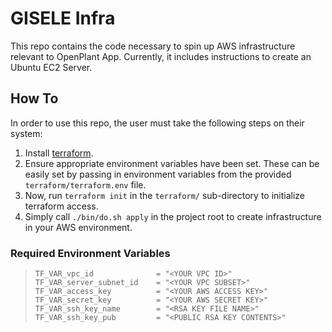 # GISELE Infra

This repo contains the code necessary to spin up AWS infrastructure relevant to OpenPlant App.
Currently, it includes instructions to create an Ubuntu EC2 Server.

## How To

In order to use this repo, the user must take the following steps on their system:

1. Install [terraform].
2. Ensure appropriate environment variables have been set. These can be easily set by passing in environment variables from the provided `terraform/terraform.env` file. 
3. Now, run `terraform init` in the `terraform/` sub-directory to initialize terraform access.
4. Simply call `./bin/do.sh apply` in the project root to create infrastructure in your AWS environment.

### Required Environment Variables
>```
>TF_VAR_vpc_id		        = "<YOUR VPC ID>"
>TF_VAR_server_subnet_id	= "<YOUR VPC SUBSET>"
>TF_VAR_access_key          = "<YOUR AWS ACCESS KEY>"
>TF_VAR_secret_key          = "<YOUR AWS SECRET KEY>"
>TF_VAR_ssh_key_name        = "<RSA KEY FILE NAME>"
>TF_VAR_ssh_key_pub         = "<PUBLIC RSA KEY CONTENTS>"
>```

[terraform]: https://www.terraform.io/downloads.html

